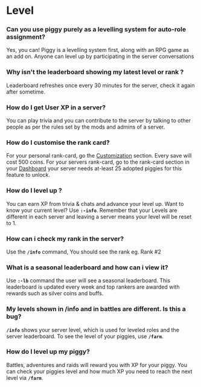 # Level

### Can you use piggy purely as a levelling system for auto-role assignment?
Yes, you can! Piggy is a levelling system first, along with an RPG game as an add on. Anyone can level up by participating in the server conversations

### Why isn't the leaderboard showing my latest level or rank ?
Leaderboard refreshes once every 30 minutes for the server, check it again after sometime.

### How do I get User XP in a server?
You can play trivia and you can contribute to the server by talking to other people as per the rules set by the mods and admins of a server.

### How do I customise the rank card?
For your personal rank-card, go the [Customization](https://piggy.gg/my-piggy/customization) section.
Every save will cost 500 coins.
For your servers rank-card, go to the rank-card section in your [Dashboard](https://piggy.gg/dashboard/) your server needs at-least 25 adopted piggies for this feature to unlock.

### How do I level up ?
You can earn XP from trivia & chats and advance your level up.
Want to know your current level? Use __`:-info`__.
Remember that your Levels are different in each server and leaving a server means your level will be reset to 1.

### How can i check my rank in the server?
Use the __`/info`__ command, You should see the rank eg. Rank #2

### What is a seasonal leaderboard and how can i view it?
Use __`:-lb`__ command the user will see a seasonal leaderboard. This leaderboard is updated every week and top rankers are awarded with rewards such as silver coins and buffs.

### My levels shown in /info and in battles are different. Is this a bug?
__`/info`__ shows your server level, which is used for leveled roles and the server leaderboard. To see the level of your piggies, use __`/farm`__.

### How do I level up my piggy?
Battles, adventures and raids will reward you with XP for your piggy. You can check your piggies level and how much XP you need to reach the next level via __`/farm`__.